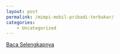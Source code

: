```yaml
---
layout: post
permalink: /mimpi-mobil-pribadi-terbakar/
categories:
    - Uncategorized
---
```


[Baca Selengkapnya](/06)